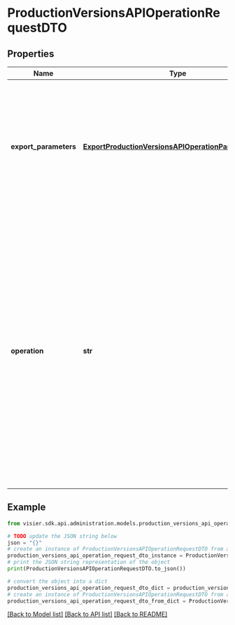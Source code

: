 # ProductionVersionsAPIOperationRequestDTO


## Properties

Name | Type | Description | Notes
------------ | ------------- | ------------- | -------------
**export_parameters** | [**ExportProductionVersionsAPIOperationParametersDTO**](ExportProductionVersionsAPIOperationParametersDTO.md) | The parameters for the &#x60;export&#x60; option, such as the production version to start exporting versions from. Required for &#x60;export&#x60; operations. | [optional] 
**operation** | **str** | The operation to perform. Valid values:  * &#x60;export&#x60;: Export the project changes of the requested production versions and their related files, such as any Guidebook images. If successful, a ZIP file is returned containing any relevant image files and a JSON file with the production project changes. | [optional] 

## Example

```python
from visier.sdk.api.administration.models.production_versions_api_operation_request_dto import ProductionVersionsAPIOperationRequestDTO

# TODO update the JSON string below
json = "{}"
# create an instance of ProductionVersionsAPIOperationRequestDTO from a JSON string
production_versions_api_operation_request_dto_instance = ProductionVersionsAPIOperationRequestDTO.from_json(json)
# print the JSON string representation of the object
print(ProductionVersionsAPIOperationRequestDTO.to_json())

# convert the object into a dict
production_versions_api_operation_request_dto_dict = production_versions_api_operation_request_dto_instance.to_dict()
# create an instance of ProductionVersionsAPIOperationRequestDTO from a dict
production_versions_api_operation_request_dto_from_dict = ProductionVersionsAPIOperationRequestDTO.from_dict(production_versions_api_operation_request_dto_dict)
```
[[Back to Model list]](../README.md#documentation-for-models) [[Back to API list]](../README.md#documentation-for-api-endpoints) [[Back to README]](../README.md)


